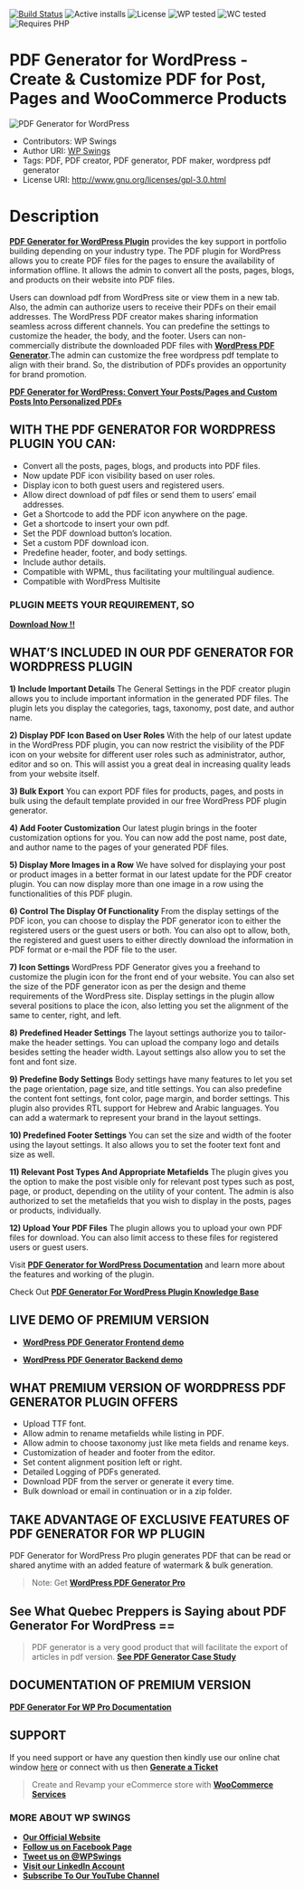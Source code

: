 [![Build Status](https://img.shields.io/travis/twbs/bootstrap/v4-dev.svg)](https://travis-ci.org/twbs/bootstrap) ![Active installs](https://img.shields.io/badge/Active-800%2B-brightgreen) ![License](https://img.shields.io/badge/License-GPLv3%20or%20later-yellowgreen) ![WP tested](https://img.shields.io/badge/WP%20tested-6.2.0-brightgreen) ![WC tested](https://img.shields.io/badge/WC%20tested-6.9.3-brightgreen) ![Requires PHP](https://img.shields.io/badge/Requires%20PHP-7.2-blue)
# PDF Generator for WordPress - Create & Customize PDF for Post, Pages and WooCommerce Products
![PDF Generator for WordPress](https://ps.w.org/pdf-generator-for-wp/assets/banner-772x250.png?rev=2672197)
* Contributors: WP Swings
* Author URI: [WP Swings](https://wpswings.com/?utm_source=wpswings-official&utm_medium=pdf-github-page&utm_campaign=site)
* Tags: PDF, PDF creator, PDF generator, PDF maker, wordpress pdf generator
* License URI: http://www.gnu.org/licenses/gpl-3.0.html 

# Description
[**PDF Generator for WordPress Plugin**](https://wordpress.org/plugins/pdf-generator-for-wp/) provides the key support in portfolio building depending on your industry type. The PDF plugin for WordPress allows you to create PDF files for the pages to ensure the availability of information offline. It allows the admin to convert all the posts, pages, blogs, and products on their website into PDF files. 

Users can download pdf from WordPress site or view them in a new tab. Also, the admin can authorize users to receive their PDFs on their email addresses. The WordPress PDF creator makes sharing information seamless across different channels. You can predefine the settings to customize the header, the body, and the footer. Users can non-commercially distribute the downloaded PDF files with [**WordPress PDF Generator**](https://wpswings.com/product/pdf-generator-for-wp-pro/?utm_source=wpswings-pdf-pro&utm_medium=wpswings-github-page&utm_campaign=pro-plugin).The admin can customize the free wordpress pdf template to align with their brand. So, the distribution of PDFs provides an opportunity for brand promotion.

[**PDF Generator for WordPress: Convert Your Posts/Pages and Custom Posts Into Personalized PDFs**](https://www.youtube.com/watch?v=zj04gBgWX3E)

## WITH THE PDF GENERATOR FOR WORDPRESS PLUGIN YOU CAN:

* Convert all the posts, pages, blogs, and products into PDF files.
* Now update PDF icon visibility based on user roles.
* Display icon to both guest users and registered users.
* Allow direct download of pdf files or send them to users’ email addresses. 
* Get a Shortcode to add the PDF icon anywhere on the page.
* Get a shortcode to insert your own pdf.
* Set the PDF download button’s location. 
* Set a custom PDF download icon.
* Predefine header, footer, and body settings.
* Include author details. 
* Compatible with WPML, thus facilitating your multilingual audience.
* Compatible with WordPress Multisite

### PLUGIN MEETS YOUR REQUIREMENT, SO 
[**Download Now !!**](https://downloads.wordpress.org/plugin/pdf-generator-for-wp.zip) 

## WHAT’S INCLUDED IN OUR PDF GENERATOR FOR WORDPRESS PLUGIN

**1) Include Important Details**
The General Settings in the PDF creator  plugin allows you to include important information in the generated PDF files. The plugin lets you display the categories, tags, taxonomy, post date, and author name. 

**2) Display PDF Icon Based on User Roles**
With the help of our latest update in the WordPress PDF plugin, you can now restrict the visibility of the PDF icon on your website for different user roles such as administrator, author, editor and so on. This will assist you a great deal in increasing quality leads from your website itself.

**3) Bulk  Export**
You can export PDF files for products, pages, and posts in bulk using the default template provided in our free WordPress PDF plugin generator.

**4) Add Footer Customization**
Our latest plugin brings in the footer customization options for you. You can now add the post name, post date, and author name to the pages of your generated PDF files.

**5) Display More Images in a Row**
We have solved for displaying your post or product images in a better format in our latest update for the PDF creator plugin. You can now display more than one image in a row using the functionalities of this PDF plugin.

**6) Control The Display Of Functionality**
From the display settings of the PDF icon, you can choose to display the PDF generator icon to either the registered users or the guest users or both. You can also opt to allow, both, the registered and guest users to either directly download the information in PDF format or e-mail the PDF file to the user.

**7) Icon Settings**
WordPress PDF Generator gives you a freehand to customize the plugin icon for the front end of your website. You can also set the size of the PDF generator icon as per the design and theme requirements of the WordPress site. Display settings in the plugin allow several positions to place the icon, also letting you set the alignment of the same to center, right, and left.

**8) Predefined Header Settings**
The layout settings authorize you to tailor-make the header settings. You can upload the company logo and details besides setting the header width. Layout settings also allow you to set the font and font size. 

**9) Predefine Body Settings**
Body settings have many features to let you set the page orientation, page size, and title settings. You can also predefine the content font settings, font color, page margin, and border settings. This plugin also provides RTL support for Hebrew and Arabic languages. You can add a watermark to represent your brand in the layout settings.

**10)  Predefined Footer Settings**
You can set the size and width of the footer using the layout settings. It also allows you to set the footer text font and size as well. 

**11) Relevant Post Types And Appropriate Metafields**
The plugin gives you the option to make the post visible only for relevant post types such as post, page, or product, depending on the utility of your content. The admin is also authorized to set the metafields that you wish to display in the posts, pages or products, individually.

**12) Upload Your PDF Files**
The plugin allows you to upload your own PDF files for download. You can also limit access to these files for registered users or guest users.

Visit [**PDF Generator for WordPress Documentation**](https://docs.wpswings.com/pdf-generator-for-wp/?utm_source=wpswings-pdf-doc&utm_medium=pdf-github-page&utm_campaign=documentation) and learn more about the features and working of the plugin.

Check Out [**PDF Generator For WordPress Plugin Knowledge Base**](https://support.wpswings.com/wordpress-plugins-knowledge-base/category/pdf-generator-for-wp/?utm_source=wpswings-pdf-kb&utm_medium=pdf-github-page&utm_campaign=kb)

## LIVE DEMO OF PREMIUM VERSION

* [**WordPress PDF Generator Frontend demo**](https://demo.wpswings.com/pdf-generator-for-wp-pro/?utm_source=wpswings-pdf-demo&utm_medium=pdf-github-page&utm_campaign=frontend-demo)

* [**WordPress PDF Generator Backend demo**](https://demo.wpswings.com/pdf-generator-for-wp-pro/request-for-personal-demo/?utm_source=wpswings-pdf-demo&utm_medium=wpswings-github-page&utm_campaign=demo)


## WHAT PREMIUM VERSION OF WORDPRESS PDF GENERATOR PLUGIN OFFERS

* Upload TTF font.
* Allow admin to rename metafields while listing in PDF.
* Allow admin to choose taxonomy just like meta fields and rename keys.
* Customization of header and footer from the editor.
* Set content alignment position left or right.
* Detailed Logging of PDFs generated.
* Download PDF from the server or generate it every time.
* Bulk download or email in continuation or in a zip folder.



## TAKE ADVANTAGE OF EXCLUSIVE FEATURES OF PDF GENERATOR FOR WP PLUGIN
PDF Generator for WordPress Pro plugin generates PDF that can be read or shared anytime with an added feature of watermark & bulk generation.

> Note:  Get [**WordPress PDF Generator Pro**](https://wpswings.com/product/pdf-generator-for-wp-pro/?utm_source=wpswings-pdf-pro&utm_medium=wpswings-github-page&utm_campaign=pro-plugin)

## See What Quebec Preppers is Saying about PDF Generator For WordPress ==

> PDF generator is a very good product that will facilitate the export of articles in pdf version. [**See PDF Generator Case Study**](https://wpswings.com/case-studies/quebec-preppers/?utm_source=wpswings-pdf-case-study&utm_medium=pdf-github-page&utm_campaign=pdf-case-study)


## DOCUMENTATION OF PREMIUM VERSION

 [**PDF Generator For WP Pro Documentation**](https://docs.wpswings.com/pdf-generator-for-wp-pro?utm_source=wpswings-pdf-doc&utm_medium=pdf-github-page&utm_campaign=pro-doc)

## SUPPORT
If you need support or have any question then kindly use our online chat window [here](https://wpswings.com/?utm_source=wpswings-pdf-here&utm_medium=wpswings-github-page&utm_campaign=here) or  connect with us then [**Generate a Ticket**](https://wpswings.com/submit-query/?utm_source=wpswings-pdf-query&utm_medium=wpswings-github-page&utm_campaign=generate-ticket)

> Create and Revamp your eCommerce store with [**WooCommerce Services**](https://wpswings.com/woocommerce-services/?utm_source=wpswings-pdf-services&utm_medium=pdf-github-page&utm_campaign=woocommerce-services )


### **MORE ABOUT WP SWINGS**

- [**Our Official Website**](https://wpswings.com/?utm_source=wpswings-official&utm_medium=pdf-github-page&utm_campaign=official)
- [**Follow us on Facebook Page**](https://www.facebook.com/wpswings)
- [**Tweet us on @WPSwings**](https://twitter.com/wpswings)
- [**Visit our LinkedIn Account**](https://www.linkedin.com/company/wpswings)
- [**Subscribe To Our YouTube Channel**](https://www.youtube.com/channel/UC7nYNf0JETOwW3GOD_EW2Ag)



